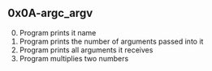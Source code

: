 ## 0x0A-argc_argv
0. Program prints it name
1. Program prints the number of arguments passed into it
2. Program prints all arguments it receives
3. Program multiplies two numbers
